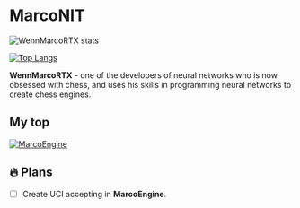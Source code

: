# MarcoNIT

![WennMarcoRTX stats](https://github-readme-stats.vercel.app/api?username=WennMarcoRTX&show_icons=true&theme=radical)

[![Top Langs](https://github-readme-stats.vercel.app/api/top-langs/?username=WEnnMarcoRTX&layout=compact&theme=radical)](https://github.com/anuraghazra/github-readme-stats)

**WennMarcoRTX** - one of the developers of neural networks who is now obsessed with chess, and uses his skills in programming neural networks to create chess engines.

## My top
[![MarcoEngine](https://github-readme-stats.vercel.app/api/pin/?username=WennMarcoRTX&repo=MarcoEngine&theme=radical)](https://github.com/WennMarcoRTX/MarcoEngine)

## 🔥 Plans
- [ ] Create UCI accepting in __MarcoEngine__.
